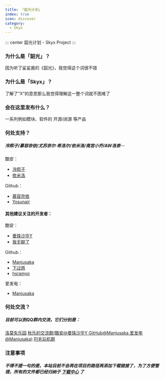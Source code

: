 ```yaml
---
title: 「韶光计划」
index: true
icon: discover
category:
  - Skyx
---
```


::: center
韶光计划 - Skyx Project
:::

### 为什么是「韶光」？
因为听了鲨鲨酱的《韶光》，我觉得这个词很不错

### 为什么是「Skyx」？
了解了“X”的意思那么我觉得理解这一整个词就不困难了

### 会在这里发布什么？
一系列例如模块、软件的 开源/闭源 等产品

### 何处支持？

##### 泠熙子/慕容奈依/尤苏奈尔·希洛尔/依米洛/南宫小乔/AW洛柰···
酷安：
 - [泠熙子](https://www.coolapk.com/u/18208176)
 - [依米洛](https://www.coolapk.com/u/22963695)

Github：
 - [慕容奈依](https://github.com/Murong-Naiyi)
 - [Yosunair](https://github.com/Yosunair)

#### 其他建议关注的开发者：

酷安：
 - [曼珠沙华Y](http://www.coolapk.com/u/7162697)
 - [我无聊了](http://www.coolapk.com/u/19926645)

Github：
 - [Manjusaka](https://github.com/ManjusakaY)
 - [下过雨](https://github.com/liyw0205)
 - [hsramyo](https://github.com/hsramyo)

爱发电：
 - [Manjusaka](https://afdian.net/a/ManjusakaY)

### 何处交流？

##### 目前可以到QQ群内交流，它们分别是：
[洛莫失乐园](https://qm.qq.com/cgi-bin/qm/qr?_wv=1027&k=gttTe6WnW3aR7S1jbtgIlMwU_LIje9uv&authKey=aC9f7HnB4Hl6f3p3s7NwjuuqHxHeCn%2BFg%2F7hRruwChQ5AdwR7VBW%2Fc3hifKnjK7x&noverify=0&group_code=1059078799)
[秋乐的交流群(酷安@曼珠沙华Y GitHub@Manjusaka 爱发电@Manjusaka)](https://qm.qq.com/cgi-bin/qm/qr?_wv=1027&k=gjyTgkVN1nvQbsRlslLLrwP5ahaBwh_V&authKey=3cMnoWI14ckE9en76%2Fq5FfSFe6kYGVa8sopVo9kQyXXV2%2FD11IE5Wf9Lns2H9amN&noverify=0&group_code=647299031)
[叼毛玩机群](https://qm.qq.com/cgi-bin/qm/qr?_wv=1027&k=T_RegMEeqPFMorFACsU4RGBoUujTBAsn&authKey=lic7uGu8TqWBLQnhWuGIrcP3Bw5%2B8setzxv54VTr3SiWF3gHeaNRRv7%2BKY9IQXBs&noverify=0&group_code=806889171)


### 注意事项
##### 不得不提一句的是，本站目前不会再在项目的路径再添加下载链接了，为了方便管理，所有的文件都已经归纳于 [下载中心](/file.html) 了